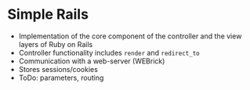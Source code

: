Simple Rails
==========

- Implementation of the core component of the controller and the view layers of Ruby on Rails
- Controller functionality includes `render` and `redirect_to`
- Communication with a web-server (WEBrick)
- Stores sessions/cookies
- ToDo: parameters, routing
